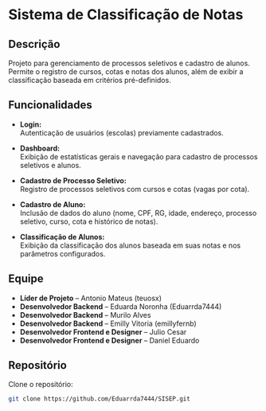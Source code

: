 # Sistema de Classificação de Notas

## Descrição

Projeto para gerenciamento de processos seletivos e cadastro de alunos. Permite o registro de cursos, cotas e notas dos alunos, além de exibir a classificação baseada em critérios pré-definidos.

## Funcionalidades

- **Login:**  
  Autenticação de usuários (escolas) previamente cadastrados.

- **Dashboard:**  
  Exibição de estatísticas gerais e navegação para cadastro de processos seletivos e alunos.

- **Cadastro de Processo Seletivo:**  
  Registro de processos seletivos com cursos e cotas (vagas por cota).

- **Cadastro de Aluno:**  
  Inclusão de dados do aluno (nome, CPF, RG, idade, endereço, processo seletivo, curso, cota e histórico de notas).

- **Classificação de Alunos:**  
  Exibição da classificação dos alunos baseada em suas notas e nos parâmetros configurados.

## Equipe

- **Líder de Projeto** – Antonio Mateus (teuosx)
- **Desenvolvedor Backend** – Eduarda Noronha (Eduarrda7444)
- **Desenvolvedor Backend** – Murilo Alves
- **Desenvolvedor Backend** – Emilly Vitoria (emillyfernb)
- **Desenvolvedor Frontend e Designer** – Julio Cesar
- **Desenvolvedor Frontend e Designer** – Daniel Eduardo

## Repositório

Clone o repositório:
```bash
git clone https://github.com/Eduarrda7444/SISEP.git
